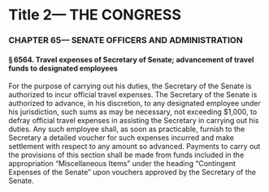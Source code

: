 
# Title 2— THE CONGRESS
### CHAPTER 65— SENATE OFFICERS AND ADMINISTRATION
#### § 6564. Travel expenses of Secretary of Senate; advancement of travel funds to designated employees

For the purpose of carrying out his duties, the Secretary of the Senate is authorized to incur official travel expenses. The Secretary of the Senate is authorized to advance, in his discretion, to any designated employee under his jurisdiction, such sums as may be necessary, not exceeding $1,000, to defray official travel expenses in assisting the Secretary in carrying out his duties. Any such employee shall, as soon as practicable, furnish to the Secretary a detailed voucher for such expenses incurred and make settlement with respect to any amount so advanced. Payments to carry out the provisions of this section shall be made from funds included in the appropriation “Miscellaneous Items” under the heading “Contingent Expenses of the Senate” upon vouchers approved by the Secretary of the Senate.
